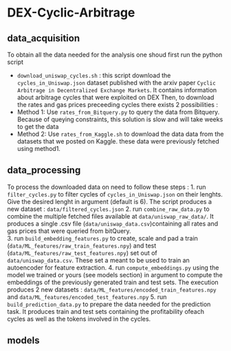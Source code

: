 # DEX-Cyclic-Arbitrage



## data_acquisition
To obtain all the data needed for the analysis one shoud first run the python script
* `download_uniswap_cycles.sh` : this script download the  `cycles_in_Uniswap.json` dataset published with the arxiv paper `Cyclic Arbitrage in Decentralized Exchange Markets`. It contains information about arbitrage cycles that were exploited on DEX 
Then, to download the rates and gas prices preceeding cycles there exists 2 possibilities :
* Method 1: Use `rates_from_Bitquery.py` to query the data from Bitquery. Because of queying constraints, this solution is slow and will take weeks to get the data
* Method 2: Use `rates_from_Kaggle.sh` to download the data data from the datasets that we posted on Kaggle. these data were previously fetched using method1. 

## data_processing
To process the downloaded data on need to follow these steps :
    1. run `filter_cycles.py` to filter cycles of  `cycles_in_Uniswap.json` on their lenghts. Give the desired lenght in argument (default is 6). The script produces a new dataset : `data/filtered_cycles.json`
    2. run `combine_raw_data.py` to combine the multiple fetched files available at `data/uniswap_raw_data/`. It produces a single .csv file (`data/uniswap_data.csv`)containing all rates and gas prices that were queried from bitQuery.   
    3. run `build_embedding_features.py` to create, scale and pad a train (`data/ML_features/raw_train_features.npy`) and test (`data/ML_features/raw_test_features.npy`) set out of `data/uniswap_data.csv`. These set a meant to be used to train an autoencoder for feature extraction.
    4. run `compute_embeddings.py` using the model we trained or yours (see models section) in argument to compute the embeddings of the previously generated train and test sets. The execution produces 2 new datasets : `data/ML_features/encoded_train_features.npy` and `data/ML_features/encoded_test_features.npy`
    5. run `build_prediction_data.py` to prepare the data needed for the prediction task. It produces train and test sets containing the profitability ofeach cycles as well as the tokens involved in the cycles.     
## models